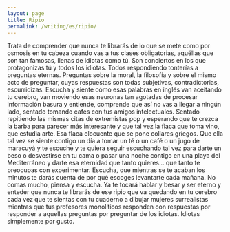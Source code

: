```yaml
---
layout: page
title: Ripio
permalink: /writing/es/ripio/
---
```


Trata de comprender que nunca te librarás de lo que se mete como por osmosis
en tu cabeza cuando vas a tus clases obligatorias, aquéllas que son tan
famosas, llenas de idiotas como tú. Son conciertos en los que protagonizas tú
y todos los idiotas. Todos respondiendo tonterías a preguntas eternas.
Preguntas sobre la moral, la filosofía y sobre el mismo acto de preguntar,
cuyas respuestas son todas subjetivas, contradictorias, escurridizas.
Escucha y siente cómo esas palabras en inglés van aceitando tu cerebro, van
moviendo esas neuronas tan agotadas de procesar información basura y entiende,
comprende que así no vas a llegar a ningún lado, sentado tomando cafés con tus
amigos intelectuales. Sentado repitiendo las mismas citas de extremistas pop y
esperando que te crezca la barba para parecer más interesante y que tal vez la
flaca que toma vino, que estudia arte. Esa flaca elocuente que se pone
collares griegos. Que ella tal vez se siente contigo un día a tomar un té o un
café o un jugo de maracuyá y te escuche y te quiera seguir escuchando tal vez
para darte un beso o desvestirse en tu cama o pasar una noche contigo en una
playa del Mediterráneo y darte esa eternidad que tanto quieres... que tanto te
preocupas con experimentar. Escucha, que mientras se te acaban los minutos te
darás cuenta de por qué escoges levantarte cada mañana. No comas mucho, piensa
y escucha. Ya te tocará hablar y besar y ser eterno y enteder que nunca te
librarás de ese ripio que va quedando en tu cerebro cada vez que te sientas
con tu cuaderno a dibujar mujeres surrealistas mientras que tus profesores
monolíticos responden con respuestas por responder a aquellas preguntas por
preguntar de los idiotas. Idiotas simplemente por gusto.
